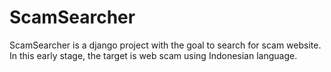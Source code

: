 # ScamSearcher
ScamSearcher is a django project with the goal to search for scam website. In this early stage, the target is web scam using Indonesian language.
